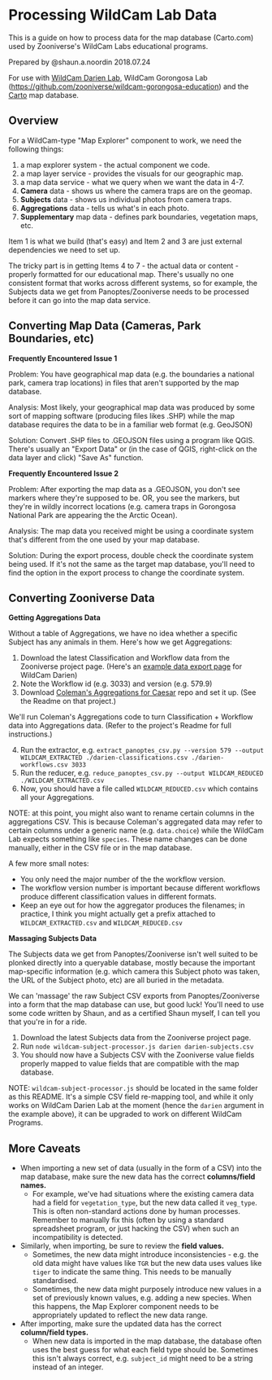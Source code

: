 # Processing WildCam Lab Data

This is a guide on how to process data for the map database (Carto.com) used by
Zooniverse's WildCam Labs educational programs.

Prepared by
@shaun.a.noordin 2018.07.24

For use with
[WildCam Darien Lab](https://github.com/zooniverse/edu-api-front-end),
WildCam Gorongosa Lab (https://github.com/zooniverse/wildcam-gorongosa-education)
and the [Carto](https://wildcam-darien.carto.com/) map database.

## Overview

For a WildCam-type "Map Explorer" component to work, we need the following
things:

1. a map explorer system - the actual component we code.
2. a map layer service - provides the visuals for our geographic map.
3. a map data service - what we query when we want the data in 4-7. 
4. **Camera** data - shows us where the camera traps are on the geomap.
5. **Subjects** data - shows us individual photos from camera traps.
6. **Aggregations** data - tells us what's in each photo.
7. **Supplementary** map data - defines park boundaries, vegetation maps, etc.

Item 1 is what we build (that's easy) and Item 2 and 3 are just external
dependencies we need to set up.

The tricky part is in getting Items 4 to 7 - the actual data or content -
properly formatted for our educational map. There's usually no one consistent
format that works across different systems, so for example, the Subjects data we
get from Panoptes/Zooniverse needs to be processed before it can go into the map
data service.

## Converting Map Data (Cameras, Park Boundaries, etc)

**Frequently Encountered Issue 1**

Problem: You have geographical map data (e.g. the boundaries a national
park, camera trap locations) in files that aren't supported by the map database.

Analysis: Most likely, your geographical map data was produced by some sort
of mapping software (producing files likes .SHP) while the map database requires
the data to be in a familiar web format (e.g. GeoJSON)

Solution: Convert .SHP files to .GEOJSON files using a program like QGIS.
There's usually an "Export Data" or (in the case of QGIS, right-click on the
data layer and click) "Save As" function.

**Frequently Encountered Issue 2**

Problem: After exporting the map data as a .GEOJSON, you don't see markers where
they're supposed to be. OR, you see the markers, but they're in wildly incorrect
locations (e.g. camera traps in Gorongosa National Park are appearing the the
Arctic Ocean).

Analysis: The map data you received might be using a coordinate system that's
different from the one used by your map database.

Solution: During the export process, double check the coordinate system being
used. If it's not the same as the target map database, you'll need to find the
option in the export process to change the coordinate system.

## Converting Zooniverse Data

**Getting Aggregations Data**

Without a table of Aggregations, we have no idea whether a specific Subject has
any animals in them. Here's how we get Aggregations:

1. Download the latest Classification and Workflow data from the Zooniverse
   project page. (Here's an [example data export page](https://www.zooniverse.org/lab/3525/data-exports)
  for WildCam Darien)
2. Note the Workflow id (e.g. 3033) and version (e.g. 579.9)
3. Download [Coleman's Aggregations for Caesar](https://github.com/zooniverse/aggregation-for-caesar/)
   repo and set it up. (See the Readme on that project.)

We'll run Coleman's Aggregations code to turn Classification + Workflow data
into Aggregations data. (Refer to the project's Readme for full instructions.)

4. Run the extractor, e.g. `extract_panoptes_csv.py --version 579 --output WILDCAM_EXTRACTED ./darien-classifications.csv ./darien-workflows.csv 3033`
5. Run the reducer, e.g. `reduce_panoptes_csv.py --output WILDCAM_REDUCED ./WILDCAM_EXTRACTED.csv`
6. Now, you should have a file called `WILDCAM_REDUCED.csv` which contains all
   your Aggregations.

NOTE: at this point, you might also want to rename certain columns in the
aggregations CSV. This is because Coleman's aggregated data may refer to
certain columns under a generic name (e.g. `data.choice`) while the WildCam Lab
expects something like `species`. These name changes can be done manually,
either in the CSV file or in the map database.

A few more small notes:
- You only need the major number of the the workflow version.
- The workflow version number is important because different workflows produce
  different classification values in different formats.
- Keep an eye out for how the aggregator produces the filenames; in practice, I
  think you might actually get a prefix attached to `WILDCAM_EXTRACTED.csv` and
  `WILDCAM_REDUCED.csv`

**Massaging Subjects Data**

The Subjects data we get from Panoptes/Zooniverse isn't well suited to be
plonked directly into a queryable database, mostly because the important
map-specific information (e.g. which camera this Subject photo was taken, the
URL of the Subject photo, etc) are all buried in the metadata.

We can 'massage' the raw Subject CSV exports from Panoptes/Zooniverse into a
form that the map database can use, but good luck! You'll need to use some code
written by Shaun, and as a certified Shaun myself, I can tell you that you're
in for a ride.

1. Download the latest Subjects data from the Zooniverse project page.
2. Run `node wildcam-subject-processor.js darien darien-subjects.csv`
3. You should now have a Subjects CSV with the Zooniverse value fields properly
   mapped to value fields that are compatible with the map database.

NOTE: `wildcam-subject-processor.js` should be located in the same folder as
this README. It's a simple CSV field re-mapping tool, and while it only works on
WildCam Darien Lab at the moment (hence the `darien` argument in the example
above), it can be upgraded to work on different WildCam Programs.

## More Caveats

- When importing a new set of data (usually in the form of a CSV) into the map
  database, make sure the new data has the correct **columns/field names.**
  - For example, we've had situations where the existing camera data had a field
    for `vegetation_type`, but the new data called it `veg_type`. This is often
    non-standard actions done by human processes. Remember to manually fix this
    (often by using a standard spreadsheet program, or just hacking the CSV)
    when such an incompatibility is detected.
- Similarly, when importing, be sure to review the **field values.**
  - Sometimes, the new data might introduce inconsistencies - e.g. the old data
    might have values like `TGR` but the new data uses values like `tiger` to
    indicate the same thing. This needs to be manually standardised.
  - Sometimes, the new data might purposely introduce new values in a set of
    previously known values, e.g. adding a new species. When this happens, the
    Map Explorer component needs to be appropriately updated to reflect the new
    data range.
- After importing, make sure the updated data has the correct **column/field types.**
  - When new data is imported in the map database, the database often uses the
    best guess for what each field type should be. Sometimes this isn't always
    correct, e.g. `subject_id` might need to be a string instead of an integer.
